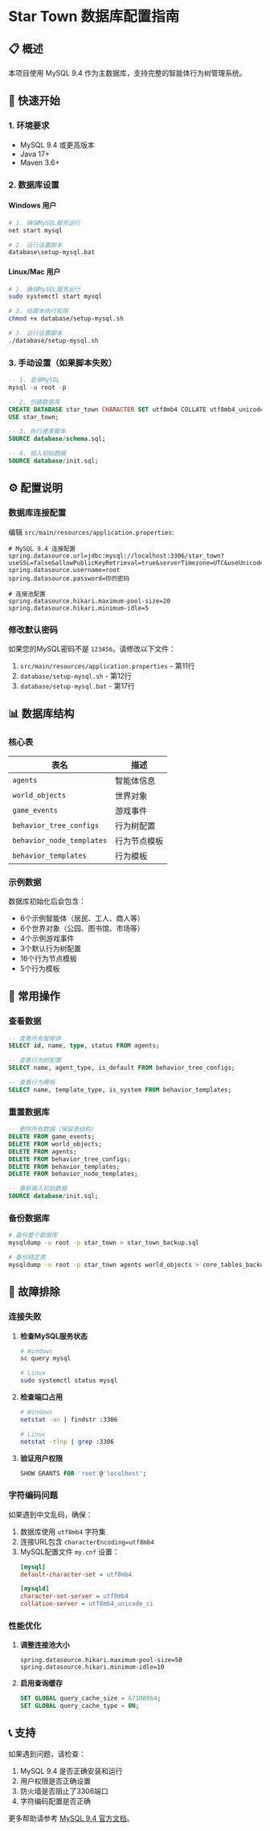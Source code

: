 # Star Town 数据库配置指南

## 📋 概述

本项目使用 MySQL 9.4 作为主数据库，支持完整的智能体行为树管理系统。

## 🚀 快速开始

### 1. 环境要求

- MySQL 9.4 或更高版本
- Java 17+
- Maven 3.6+

### 2. 数据库设置

#### Windows 用户
```bash
# 1. 确保MySQL服务运行
net start mysql

# 2. 运行设置脚本
database\setup-mysql.bat
```

#### Linux/Mac 用户
```bash
# 1. 确保MySQL服务运行
sudo systemctl start mysql

# 2. 给脚本执行权限
chmod +x database/setup-mysql.sh

# 3. 运行设置脚本
./database/setup-mysql.sh
```

### 3. 手动设置（如果脚本失败）

```sql
-- 1. 登录MySQL
mysql -u root -p

-- 2. 创建数据库
CREATE DATABASE star_town CHARACTER SET utf8mb4 COLLATE utf8mb4_unicode_ci;
USE star_town;

-- 3. 执行建表脚本
SOURCE database/schema.sql;

-- 4. 插入初始数据
SOURCE database/init.sql;
```

## ⚙️ 配置说明

### 数据库连接配置

编辑 `src/main/resources/application.properties`:

```properties
# MySQL 9.4 连接配置
spring.datasource.url=jdbc:mysql://localhost:3306/star_town?useSSL=false&allowPublicKeyRetrieval=true&serverTimezone=UTC&useUnicode=true&characterEncoding=utf8mb4
spring.datasource.username=root
spring.datasource.password=你的密码

# 连接池配置
spring.datasource.hikari.maximum-pool-size=20
spring.datasource.hikari.minimum-idle=5
```

### 修改默认密码

如果您的MySQL密码不是 `123456`，请修改以下文件：

1. `src/main/resources/application.properties` - 第11行
2. `database/setup-mysql.sh` - 第12行
3. `database/setup-mysql.bat` - 第17行

## 📊 数据库结构

### 核心表

| 表名 | 描述 |
|------|------|
| `agents` | 智能体信息 |
| `world_objects` | 世界对象 |
| `game_events` | 游戏事件 |
| `behavior_tree_configs` | 行为树配置 |
| `behavior_node_templates` | 行为节点模板 |
| `behavior_templates` | 行为模板 |

### 示例数据

数据库初始化后会包含：

- 6个示例智能体（居民、工人、商人等）
- 6个世界对象（公园、图书馆、市场等）
- 4个示例游戏事件
- 3个默认行为树配置
- 16个行为节点模板
- 5个行为模板

## 🔧 常用操作

### 查看数据

```sql
-- 查看所有智能体
SELECT id, name, type, status FROM agents;

-- 查看行为树配置
SELECT name, agent_type, is_default FROM behavior_tree_configs;

-- 查看行为模板
SELECT name, template_type, is_system FROM behavior_templates;
```

### 重置数据库

```sql
-- 删除所有数据（保留表结构）
DELETE FROM game_events;
DELETE FROM world_objects;
DELETE FROM agents;
DELETE FROM behavior_tree_configs;
DELETE FROM behavior_templates;
DELETE FROM behavior_node_templates;

-- 重新插入初始数据
SOURCE database/init.sql;
```

### 备份数据库

```bash
# 备份整个数据库
mysqldump -u root -p star_town > star_town_backup.sql

# 备份特定表
mysqldump -u root -p star_town agents world_objects > core_tables_backup.sql
```

## 🐛 故障排除

### 连接失败

1. **检查MySQL服务状态**
   ```bash
   # Windows
   sc query mysql
   
   # Linux
   sudo systemctl status mysql
   ```

2. **检查端口占用**
   ```bash
   # Windows
   netstat -an | findstr :3306
   
   # Linux
   netstat -tlnp | grep :3306
   ```

3. **验证用户权限**
   ```sql
   SHOW GRANTS FOR 'root'@'localhost';
   ```

### 字符编码问题

如果遇到中文乱码，确保：

1. 数据库使用 `utf8mb4` 字符集
2. 连接URL包含 `characterEncoding=utf8mb4`
3. MySQL配置文件 `my.cnf` 设置：
   ```ini
   [mysql]
   default-character-set = utf8mb4
   
   [mysqld]
   character-set-server = utf8mb4
   collation-server = utf8mb4_unicode_ci
   ```

### 性能优化

1. **调整连接池大小**
   ```properties
   spring.datasource.hikari.maximum-pool-size=50
   spring.datasource.hikari.minimum-idle=10
   ```

2. **启用查询缓存**
   ```sql
   SET GLOBAL query_cache_size = 67108864;
   SET GLOBAL query_cache_type = ON;
   ```

## 📞 支持

如果遇到问题，请检查：

1. MySQL 9.4 是否正确安装和运行
2. 用户权限是否正确设置
3. 防火墙是否阻止了3306端口
4. 字符编码配置是否正确

更多帮助请参考 [MySQL 9.4 官方文档](https://dev.mysql.com/doc/refman/9.4/en/)。
